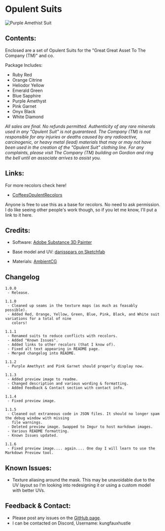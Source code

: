 # Opulent Suits

![Purple Amethist Suit](https://i.imgur.com/2PGlfeD.png)

## Contents:

Enclosed are a set of Opulent Suits for the "Great Great Asset To The Company (TM)" and co.  

Package Includes:
* Ruby Red
* Orange Citrine
* Heliodor Yellow
* Emerald Green 
* Blue Sapphire
* Purple Amethyst
* Pink Garnet
* Onyx Black
* White Diamond

*All sales are final. No refunds permitted. Authenticity of any rare minerals used in any "Opulent Suit" is not guaranteed. The Company (TM) is not responsible for any injuries or deaths caused by any radioactive, carcinogenic, or heavy metal (lead) materials that may or may not have been used in the creation of the "Opulent Suit" clothing line. For any complaints, please visit The Company (TM) building on Gordion and ring the bell until an associate arrives to assist you.*

## Links:

For more recolors check here!  

* [CoffeesOpulentRecolors](https://thunderstore.io/c/lethal-company/p/Smartcoffee/CoffeesOpulentRecolors/)  

Anyone is free to use this as a base for recolors. No need to ask permission. I do like seeing other people's work though, so if you let me know, I'll put a link to it here.

## Credits:

* Software: [Adobe Substance 3D Painter](https://www.adobe.com/products/substance3d-painter.html)

* Base model and UV: [danisspars on Sketchfab](https://sketchfab.com/3d-models/lethal-company-scavenger-model-game-rip-dbcd1bbe54e7485fb13d86b4b5cbaf6b)

* Materials: [AmbientCG](https://ambientcg.com/)

## Changelog
```
1.0.0
 - Release.

1.1.0
 - Cleaned up seams in the texture maps (as much as feasably possible).
 - Added Red, Orange, Yellow, Green, Blue, Pink, Black, and White suit variations for a total of nine
   colors!

1.1.1
 - Renamed suits to reduce conflicts with recolors.
 - Added "Known Issues".
 - Added links to other recolors (that I know of).
 - Fixed alt text appearing in README page.
 - Merged changelog into README.

1.1.2
 - Purple Amethyst and Pink Garnet should properly display now.

1.1.3
 - Added preview image to readme.
 - Changed description and various wording & formatting.
 - Added Feedback & Contact section with contact info.

1.1.4
 - Fixed preview image.

1.1.5
 - Cleaned out extraneous code in JSON files. It should no longer spam the debug window with missing
   file warnings.
 - Deleted preview image. Swapped to Imgur to host markdown images.
 - Various README formatting.
 - Known Issues updated.

1.1.6
 - Fixed preview image.... again.... One day I will learn to use the Markdown Preview tool.
```  
## Known Issues:  

* Texture aliasing around the mask. This may be unavoidable due to the UV layout so I'm looking into redesigning it or using a custom model with better UVs. 

## Feedback & Contact:

* Please post any issues on the [GitHub page](https://github.com/kungfauxhustle/OpulentSuit/issues).
* I can be contacted on Discord, Username: kungfauxhustle
